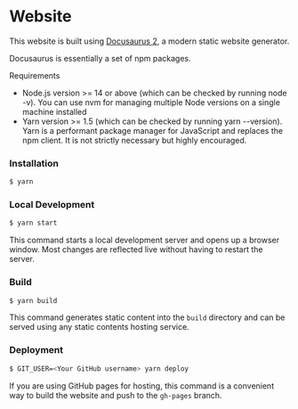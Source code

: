 # Website

This website is built using [Docusaurus 2](https://docusaurus.io/), a modern static website generator.

Docusaurus is essentially a set of npm packages.

Requirements​
- Node.js version >= 14 or above (which can be checked by running node -v). You can use nvm for managing multiple Node versions on a single machine installed
- Yarn version >= 1.5 (which can be checked by running yarn --version). Yarn is a performant package manager for JavaScript and replaces the npm client. It is not strictly necessary but highly encouraged.

### Installation

```bash
$ yarn
```

### Local Development

```bash
$ yarn start
```

This command starts a local development server and opens up a browser window. Most changes are reflected live without having to restart the server.

### Build

```bash
$ yarn build
```

This command generates static content into the `build` directory and can be served using any static contents hosting service.

### Deployment

```bash
$ GIT_USER=<Your GitHub username> yarn deploy
```

If you are using GitHub pages for hosting, this command is a convenient way to build the website and push to the `gh-pages` branch.
